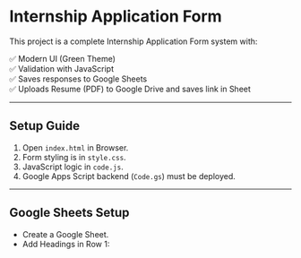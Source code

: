 # Internship Application Form

This project is a complete Internship Application Form system with:

✅ Modern UI (Green Theme)  
✅ Validation with JavaScript  
✅ Saves responses to Google Sheets  
✅ Uploads Resume (PDF) to Google Drive and saves link in Sheet  

---

## Setup Guide

1. Open `index.html` in Browser.
2. Form styling is in `style.css`.
3. JavaScript logic in `code.js`.
4. Google Apps Script backend (`Code.gs`) must be deployed.

---

## Google Sheets Setup

- Create a Google Sheet.
- Add Headings in Row 1:


